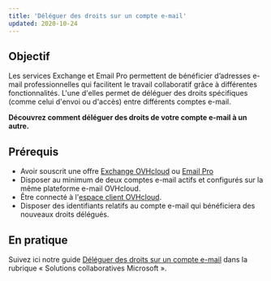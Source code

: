 ```yaml
---
title: 'Déléguer des droits sur un compte e-mail'
updated: 2020-10-24
---
```


## Objectif

Les services Exchange et Email Pro permettent de bénéficier d’adresses e-mail professionnelles qui facilitent le travail collaboratif grâce à différentes fonctionnalités. L'une d'elles permet de déléguer des droits spécifiques (comme celui d'envoi ou d'accès) entre différents comptes e-mail.

**Découvrez comment déléguer des droits de votre compte e-mail à un autre.**

## Prérequis

- Avoir souscrit une offre [Exchange OVHcloud](/links/web/emails-hosted-exchange) ou [Email Pro](/links/web/email-pro)
- Disposer au minimum de deux comptes e-mail actifs et configurés sur la même plateforme e-mail OVHcloud.
- Être connecté à l'[espace client OVHcloud](/links/manager).
- Disposer des identifiants relatifs au compte e-mail qui bénéficiera des nouveaux droits délégués.

## En pratique

Suivez ici notre guide [Déléguer des droits sur un compte e-mail](/pages/web_cloud/email_and_collaborative_solutions/microsoft_exchange/feature_delegation) dans la rubrique « Solutions collaboratives Microsoft ».